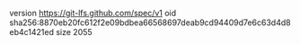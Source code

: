 version https://git-lfs.github.com/spec/v1
oid sha256:8870eb20fc612f2e09bdbea66568697deab9cd94409d7e6c63d4d8eb4c1421ed
size 2055
